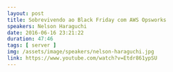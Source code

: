 ```yaml
---
layout: post
title: Sobrevivendo ao Black Friday com AWS Opsworks
speakers: Nelson Haraguchi
date: 2016-06-16 23:21:22
duration: 47:46
tags: [ server ]
img: /assets/image/speakers/nelson-haraguchi.jpg
link: https://www.youtube.com/watch?v=Etdr861ypSU
---
```

